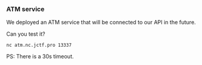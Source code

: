### ATM service

We deployed an ATM service that will be connected to our API in the future.

Can you test it?

```
nc atm.nc.jctf.pro 13337
```

PS: There is a 30s timeout.
